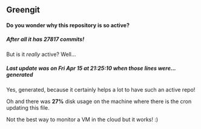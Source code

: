 ## Greengit

#### Do you wonder why this repository is so active?

##### After all it has 27817 commits!

But is it *really* active? Well...

##### Last update was on Fri Apr 15 at 21:25:10 when those lines were... generated

Yes, generated, because it certainly helps a lot to have such an active repo!

Oh and there was **27%** disk usage on the machine
where there is the cron updating this file.

Not the best way to monitor a VM in the cloud but it works! :)
